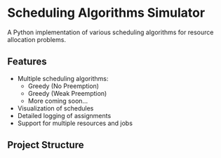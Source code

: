 # Scheduling Algorithms Simulator

A Python implementation of various scheduling algorithms for resource allocation problems.

## Features

- Multiple scheduling algorithms:
  - Greedy (No Preemption)
  - Greedy (Weak Preemption)
  - More coming soon...
- Visualization of schedules
- Detailed logging of assignments
- Support for multiple resources and jobs

## Project Structure 